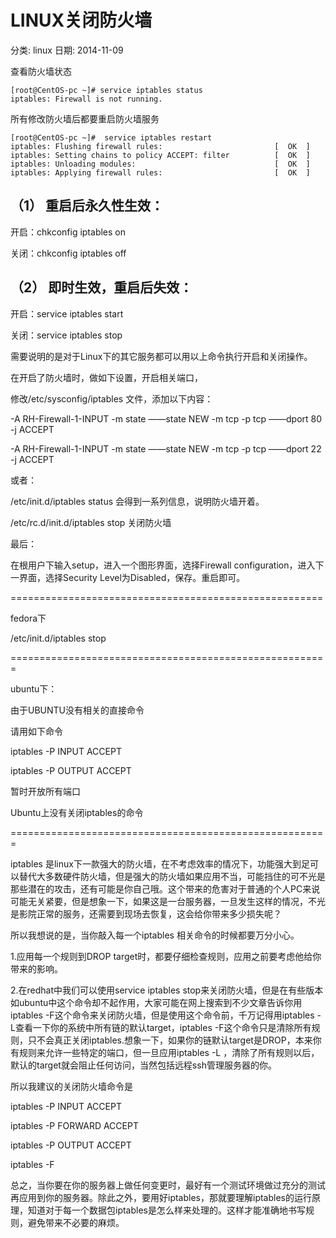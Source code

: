 # LINUX关闭防火墙

分类: linux
日期: 2014-11-09

 

查看防火墙状态

```
[root@CentOS-pc ~]# service iptables status
iptables: Firewall is not running.
```

所有修改防火墙后都要重启防火墙服务

```
[root@CentOS-pc ~]#  service iptables restart
iptables: Flushing firewall rules:                         [  OK  ]
iptables: Setting chains to policy ACCEPT: filter          [  OK  ]
iptables: Unloading modules:                               [  OK  ]
iptables: Applying firewall rules:                         [  OK  ]
```

## （1） 重启后永久性生效：

开启：chkconfig iptables on

关闭：chkconfig iptables off

## （2） 即时生效，重启后失效：

开启：service iptables start

关闭：service iptables stop

需要说明的是对于Linux下的其它服务都可以用以上命令执行开启和关闭操作。

在开启了防火墙时，做如下设置，开启相关端口，

修改/etc/sysconfig/iptables 文件，添加以下内容：

-A RH-Firewall-1-INPUT -m state ——state NEW -m tcp -p tcp ——dport 80 -j ACCEPT

-A RH-Firewall-1-INPUT -m state ——state NEW -m tcp -p tcp ——dport 22 -j ACCEPT

或者：

/etc/init.d/iptables status 会得到一系列信息，说明防火墙开着。

/etc/rc.d/init.d/iptables stop 关闭防火墙

最后：

在根用户下输入setup，进入一个图形界面，选择Firewall configuration，进入下一界面，选择Security Level为Disabled，保存。重启即可。

======================================================

fedora下

/etc/init.d/iptables stop

=======================================================

ubuntu下：

由于UBUNTU没有相关的直接命令

请用如下命令

iptables -P INPUT ACCEPT

iptables -P OUTPUT ACCEPT

暂时开放所有端口

Ubuntu上没有关闭iptables的命令

=======================================================

iptables 是linux下一款强大的防火墙，在不考虑效率的情况下，功能强大到足可以替代大多数硬件防火墙，但是强大的防火墙如果应用不当，可能挡住的可不光是那些潜在的攻击，还有可能是你自己哦。这个带来的危害对于普通的个人PC来说可能无关紧要，但是想象一下，如果这是一台服务器，一旦发生这样的情况，不光是影院正常的服务，还需要到现场去恢复，这会给你带来多少损失呢？

所以我想说的是，当你敲入每一个iptables 相关命令的时候都要万分小心。

1.应用每一个规则到DROP target时，都要仔细检查规则，应用之前要考虑他给你带来的影响。

2.在redhat中我们可以使用service iptables stop来关闭防火墙，但是在有些版本如ubuntu中这个命令却不起作用，大家可能在网上搜索到不少文章告诉你用iptables -F这个命令来关闭防火墙，但是使用这个命令前，千万记得用iptables -L查看一下你的系统中所有链的默认target，iptables -F这个命令只是清除所有规则，只不会真正关闭iptables.想象一下，如果你的链默认target是DROP，本来你有规则来允许一些特定的端口，但一旦应用iptables -L ，清除了所有规则以后，默认的target就会阻止任何访问，当然包括远程ssh管理服务器的你。

所以我建议的关闭防火墙命令是

iptables -P INPUT ACCEPT

iptables -P FORWARD ACCEPT

iptables -P OUTPUT ACCEPT

iptables -F

总之，当你要在你的服务器上做任何变更时，最好有一个测试环境做过充分的测试再应用到你的服务器。除此之外，要用好iptables，那就要理解iptables的运行原理，知道对于每一个数据包iptables是怎么样来处理的。这样才能准确地书写规则，避免带来不必要的麻烦。





 